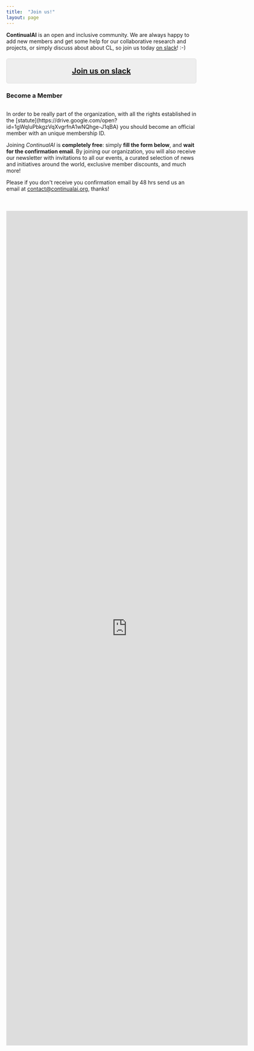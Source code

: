```yaml
---
title:  "Join us!"
layout: page
---
```


**ContinualAI** is an open and inclusive community. We are always happy to add new members and get some help for our collaborative research and projects, or simply discuss about about CL, so join us today [on slack](https://continualai.herokuapp.com/)! :-)

<p style="text-align:center; background: rgba(0,0,0,0.06) none repeat scroll 0% 0%; border: 1px solid rgb(222, 222, 222); padding: 1em; border-radius: 5px; margin-top:20px; font-size: 20px"><a href="https://continualai.herokuapp.com" target="_blank"><strong>Join us on slack</strong></a>
</p>

<h3 id="board" style="margin-bottom:30px">Become a Member</h3>
In order to be really part of the organization, with all the rights established in the [statute](https://drive.google.com/open?id=1gWqIuPbkgzVqXvgrfnA1wNQhge-J1qBA) you should become an official member with an unique membership ID.

Joining *ContinualAI* is **completely free**: simply **fill the form below**, and **wait for the confirmation email**. By joining our organization, you will also receive our newsletter with invitations to all our events, a curated selection of news and initiatives around the world, exclusive member discounts, and much more!

Please if you don't receive you confirmation email by 48 hrs send us an email at contact@continualai.org, thanks!

<p style="text-align: center; margin-top:50px">
<iframe src="https://docs.google.com/forms/d/e/1FAIpQLSdtAFNFvYsDF3jBMx_Mq6FRUaZe6MCSyMzHJpD_ixVjKsstfw/viewform?embedded=true" width="640" height="2207" frameborder="0" marginheight="0" marginwidth="0">Loading...</iframe>
</p>
